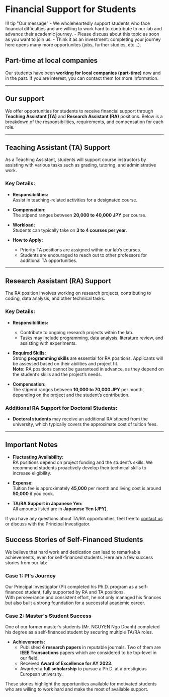 

# Financial Support for Students

!!! tip "Our message"
    - We wholeheartedly support students who face financial difficulties and are willing to work hard to contribute to our lab and advance their academic journey. 
    - Please discuss about this topic as soon as you want to join us.
    - Think it as an investment: completing your journey here opens many more opportunites (jobs, further studies, etc...).


## Part-time at local companies

Our students have been **working for local companies (part-time)** now and in the past. If you are interest, you can contact them for more information.

---

## Our support

We offer opportunities for students to receive financial support through **Teaching Assistant (TA)** and **Research Assistant (RA)** positions. Below is a breakdown of the responsibilities, requirements, and compensation for each role.

---

## Teaching Assistant (TA) Support

As a Teaching Assistant, students will support course instructors by assisting with various tasks such as grading, tutoring, and administrative work.

### Key Details:
- **Responsibilities:**  
  Assist in teaching-related activities for a designated course.
  
- **Compensation:**  
  The stipend ranges between **20,000 to 40,000 JPY** per course.

- **Workload:**  
  Students can typically take on **3 to 4 courses per year**.

- **How to Apply:**  
  - Priority TA positions are assigned within our lab’s courses.  
  - Students are encouraged to reach out to other professors for additional TA opportunities.

---

## Research Assistant (RA) Support

The RA position involves working on research projects, contributing to coding, data analysis, and other technical tasks.

### Key Details:
- **Responsibilities:**  
  - Contribute to ongoing research projects within the lab.  
  - Tasks may include programming, data analysis, literature review, and assisting with experiments.

- **Required Skills:**  
  Strong **programming skills** are essential for RA positions. Applicants will be assessed based on their abilities and project fit.  
  **Note:** RA positions cannot be guaranteed in advance, as they depend on the student’s skills and the project’s needs.

- **Compensation:**  
  The stipend ranges between **10,000 to 70,000 JPY** per month, depending on the project and the student’s contribution.

### Additional RA Support for Doctoral Students:
- **Doctoral students** may receive an additional RA stipend from the university, which typically covers the approximate cost of tuition fees.

---

## Important Notes
- **Fluctuating Availability:**  
  RA positions depend on project funding and the student’s skills. We recommend students proactively develop their technical skills to increase eligibility.

- **Expense:**  
  Tuition fee is approximately **45,000** per month and living cost is around **50,000** if you cook.

- **TA/RA Support in Japanese Yen:**  
  All amounts listed are in **Japanese Yen (JPY)**.

If you have any questions about TA/RA opportunities, feel free to [contact us](contact.md) or discuss with the Principal Investigator.

## Success Stories of Self-Financed Students

We believe that hard work and dedication can lead to remarkable achievements, even for self-financed students. Here are a few success stories from our lab:

### Case 1: PI's Journey  

Our Principal Investigator (PI) completed his Ph.D. program as a self-financed student, fully supported by RA and TA positions.  
With perseverance and consistent effort, he not only managed his finances but also built a strong foundation for a successful academic career.

### Case 2: Master's Student Success  

One of our former master’s students (Mr. NGUYEN Ngo Doanh) completed his degree as a self-financed student by securing multiple TA/RA roles.  

- **Achievements:**  
    - Published **4 research papers** in reputable journals. Two of them are **IEEE Transactions** papers which are considered to be top-level in our field. 
    - Received **Award of Excellence for AY 2023**.
    - Awarded a **full scholarship** to pursue a Ph.D. at a prestigious European university.  

These stories highlight the opportunities available for motivated students who are willing to work hard and make the most of available support.



